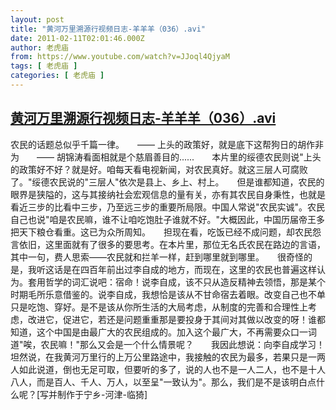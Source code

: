 ```yaml
---
layout: post
title: "黄河万里溯源行视频日志-羊羊羊（036）.avi"
date: 2011-02-11T02:01:46.000Z
author: 老虎庙
from: https://www.youtube.com/watch?v=JJoql4QjyaM
tags: [ 老虎庙 ]
categories: [ 老虎庙 ]
---
```

<!--1297389706000-->
[黄河万里溯源行视频日志-羊羊羊（036）.avi](https://www.youtube.com/watch?v=JJoql4QjyaM)
------

<div>
农民的话题总似乎千篇一律。　　—— 上头的政策好，就是底下这帮狗日的胡作非为　　—— 胡锦涛看面相就是个慈眉善目的......　　本片里的绥德农民则说"上头的政策好不好？就是好。咱每天看电视新闻，对农民真好。就这三层人可腐败了。"绥德农民说的"三层人"依次是县上、乡上、村上。　　但是谁都知道，农民的眼界是狭隘的，这与其接纳社会宏观信息的量有关，亦有其农民自身秉性，也就是看近三步的比看中三步，乃至远三步的重要所局限。中国人常说"农民实诚"。农民自己也说"咱是农民嘛，谁不让咱吃饱肚子谁就不好。"大概因此，中国历届帝王多把天下粮仓看重。这已为众所周知。　　担现在看，吃饭已经不成问题，却农民怨言依旧，这里面就有了很多的要思考。在本片里，那位无名氏农民在路边的言语，其中一句，费人思索——农民就和拦羊一样，赶到哪里就到哪里。　　很奇怪的是，我听这话是在四百年前出过李自成的地方，而现在，这里的农民也普遍这样认为。套用哲学的词汇说吧：宿命！说李自成，该不只从造反精神去领悟，那是某个时期毛所乐意借鉴的。说李自成，我想恰是该从不甘命宿去着眼。改变自己也不单只是吃饱、穿好。是不是该从你所生活的大局考虑，从制度的完善和合理性上考虑，改进它，促进它，若还是问题重重那是要投身于其间对其做以改变的呀！谁都知道，这个中国是由最广大的农民组成的。加入这个最广大，不再需要众口一词道"唉，农民嘛！"那么又会是一个什么情景呢？　　我因此想说：向李自成学习！　　坦然说，在我黄河万里行的上万公里路途中，我接触的农民为最多，若果只是一两人如此说道，倒也无足可取，但要听的多了，说的人也不是一人二人，也不是十人八人，而是百人、千人、万人，以至呈"一致认为"。那么，我们是不是该明白点什么呢？[写并制作于宁乡-河津-临猗]
</div>
